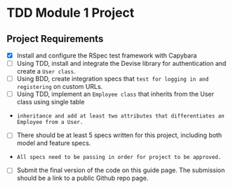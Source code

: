 # TDD Module 1 Project

## Project Requirements
 * [x] Install and configure the RSpec test framework with Capybara
 * [ ] Using TDD, install and integrate the Devise library for authentication and create a `User class`.
 * [ ] Using BDD, create integration specs that `test for logging in and registering` on custom URLs.
 * [ ] Using TDD, implement an `Employee class` that inherits from the User class using single table 
 *     inheritance and add at least two attributes that differentiates an Employee from a User.
 * [ ] There should be at least 5 specs written for this project, including both model and feature specs. 
 *     All specs need to be passing in order for project to be approved.
 * [ ] Submit the final version of the code on this guide page. The submission should be a link to a public Github repo page.
